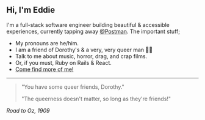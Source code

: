 ## Hi, I'm Eddie

I'm a full-stack software engineer building beautiful & accessible experiences, currently tapping away [@Postman](https://www.postman.com/). The important stuff;

- My pronouns are he/him.
- I am a friend of Dorothy's & a very, very queer man 🏳️‍🌈
- Talk to me about music, horror, drag, and crap films.
- Or, if you must, Ruby on Rails & React.
- [Come find more of me!](https://www.delete44.com)

---

> <p>"You have some queer friends, Dorothy."</p>
> <p>"The queerness doesn't matter, so long as they're friends!"</p>

_Road to Oz, 1909_
